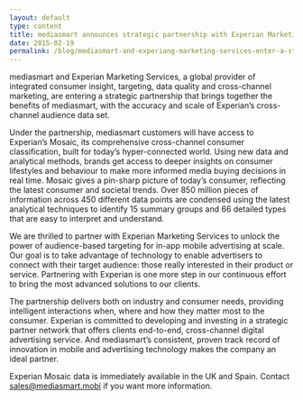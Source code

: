 ```yaml
---
layout: default
type: content
title: mediasmart announces strategic partnership with Experian Marketing Services
date: 2015-02-19
permalink: /blog/mediasmart-and-experiang-marketing-services-enter-a-strategic-partnership-2
---
```


mediasmart and Experian Marketing Services, a global provider of integrated consumer insight, targeting, data quality and cross-channel marketing, are entering a strategic partnership that brings together the benefits of mediasmart, with the accuracy and scale of Experian’s cross-channel audience data set.

Under the partnership, mediasmart customers will have access to Experian’s Mosaic, its comprehensive cross-channel consumer classification, built for today&#8217;s hyper-connected world. Using new data and analytical methods, brands get access to deeper insights on consumer lifestyles and behaviour to make more informed media buying decisions in real time. Mosaic gives a pin-sharp picture of today&#8217;s consumer, reflecting the latest consumer and societal trends. Over 850 million pieces of information across 450 different data points are condensed using the latest analytical techniques to identify 15 summary groups and 66 detailed types that are easy to interpret and understand.

We are thrilled to partner with Experian Marketing Services to unlock the power of audience-based targeting for in-app mobile advertising at scale. Our goal is to take advantage of technology to enable advertisers to connect with their target audience: those really interested in their product or service. Partnering with Experian is one more step in our continuous effort to bring the most advanced solutions to our clients.

The partnership delivers both on industry and consumer needs, providing intelligent interactions when, where and how they matter most to the consumer. Experian is committed to developing and investing in a strategic partner network that offers clients end-to-end, cross-channel digital advertising service. And mediasmart’s consistent, proven track record of innovation in mobile and advertising technology makes the company an ideal partner.

Experian Mosaic data is immediately available in the UK and Spain. Contact sales@mediasmart.mobi if you want more information.
